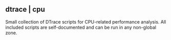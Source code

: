 dtrace | cpu
------------

Small collection of DTrace scripts for CPU-related performance analysis. All included scripts are self-documented and can be run in any non-global zone.
